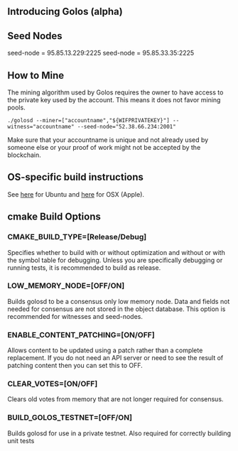 Introducing Golos (alpha)
-----------------

Seed Nodes
----------

seed-node = 95.85.13.229:2225
seed-node = 95.85.33.35:2225


How to Mine
-----------

The mining algorithm used by Golos requires the owner to have access to the private key
used by the account. This means it does not favor mining pools.

    ./golosd --miner=["accountname","${WIFPRIVATEKEY}"] --witness="accountname" --seed-node="52.38.66.234:2001"

Make sure that your accountname is unique and not already used by someone else or your proof of work
might not be accepted by the blockchain.

OS-specific build instructions
------------------------------

See [here](https://wiki.golos.io/3-guides/ubuntu_guide.html) for Ubuntu and [here](https://wiki.golos.io/3-guides/osx_guide.html) for OSX (Apple).

cmake Build Options
--------------------------

### CMAKE_BUILD_TYPE=[Release/Debug]

Specifies whether to build with or without optimization and without or with the symbol table for debugging. Unless you are specifically
debugging or running tests, it is recommended to build as release.

### LOW_MEMORY_NODE=[OFF/ON]

Builds golosd to be a consensus only low memory node. Data and fields not needed for consensus are not stored in the object database.
This option is recommended for witnesses and seed-nodes.

### ENABLE_CONTENT_PATCHING=[ON/OFF]

Allows content to be updated using a patch rather than a complete replacement.
If you do not need an API server or need to see the result of patching content then you can set this to OFF.

### CLEAR_VOTES=[ON/OFF]

Clears old votes from memory that are not longer required for consensus.

### BUILD_GOLOS_TESTNET=[OFF/ON]

Builds golosd for use in a private testnet. Also required for correctly building unit tests
